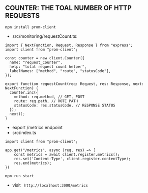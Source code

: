 ## COUNTER: THE TOAL NUMBER OF HTTP REQUESTS

```
npm install prom-client
```

- src/monitoring/requestCount.ts:
```
import { NextFunction, Request, Response } from "express";
import client from "prom-client";

const counter = new client.Counter({
  name: "request_Counter",
  help: "total request count helper",
  labelNames: ["method", "route", "statusCode"],
});

export function requestCount(req: Request, res: Response, next: NextFunction) {
  counter.inc({
    method: req.method, // GET, POST
    route: req.path, // ROTE PATH
    statusCode: res.statusCode, // RESPONSE STATUS
  });
  next();
}
```

- export /metrics endpoint
- src/index.ts
```
import client from "prom-client";

app.get("/metrics", async (req, res) => {
    const metrics = await client.register.metrics();
    res.set('Content-Type', client.register.contentType);
    res.end(metrics);
})
```

```
npm run start
```
- visit ``` http://localhost:3000/metrics```
